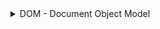 <details>
<summary>DOM - Document Object Model</summary>

DOM Defines:
+ The events of all HTML elements
+ The methods to access all HTML elements
+ The properties of all HTML elements
+ All HTML elements as objects

**What can do JavaScript with DOM?**
+ JavaScript can change all the HTML elements in the page.
+ JS can change all the HTML attributes in the page
+ JS can change all the CSS styles in the page
+ JS can remove existing HTML elements and attributes
+ JS can add new HTML elements and attributes
+ JS can react to all existing HTML events in the page

Find the HTML elements in 4 ways:
+ getElementById
    ```js
    const titleId = document.getElementById('idName');
    ```
+ getElementByClassName
    ```js
    const eleClass = document.getElementByClassName('className');
    ```
+ getElementByTagName
    ```js
    const eleTag = document.getElementByTagName('tagName');
    ```
+ querySelector
+ querySelectorAll


### JavaScript Events:
+ onchange
+ onClick
+ onMouseover
+ onKeydown
+ onBlur
+ onLoad

**Event Handeler**:<br>
An event handler is a routine that deals with the event allowing a programmer to write code that is executed when the event occurs with the help of event attributes.

**Event Capturing:**<br>
Event capturing is the enents starts from top element to the target element.

**Stop Propagation:**<br>
The stopPropagation() method of the event interface prevents further propagation of the current event in the capturing and building phases.

</details>